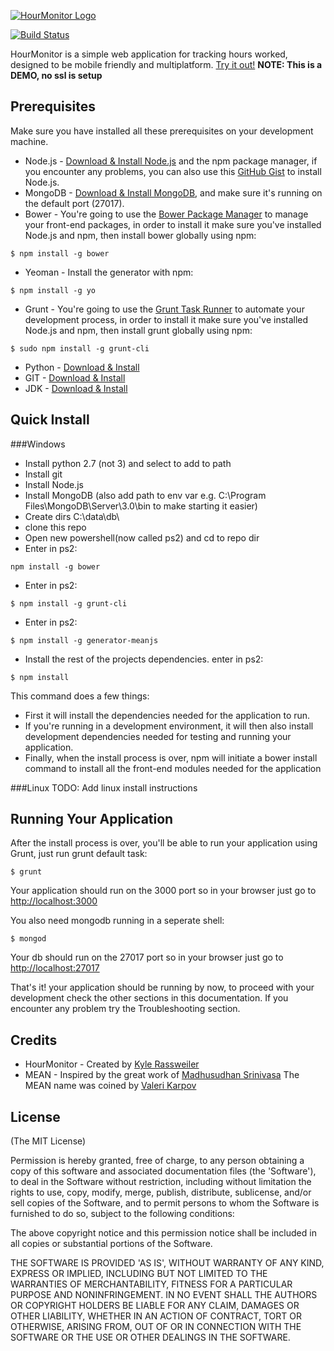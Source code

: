 [![HourMonitor Logo](http://kylerassweiler.com/media/img/HourMonitor/logo.png)](http://hourmonitor.kylerassweiler.ca)

[![Build Status](https://travis-ci.org/rassweiler/HourMonitor-MEAN.svg?branch=master)](https://travis-ci.org/rassweiler/HourMonitor-MEAN)

HourMonitor is a simple web application for tracking hours worked, designed to be mobile friendly and multiplatform. [Try it out!](http://hourmonitor.kylerassweiler.ca) **NOTE: This is a DEMO, no ssl is setup**

## Prerequisites
Make sure you have installed all these prerequisites on your development machine.
* Node.js - [Download & Install Node.js](https://nodejs.org/en/download/) and the npm package manager, if you encounter any problems, you can also use this [GitHub Gist](https://gist.github.com/isaacs/579814) to install Node.js.
* MongoDB - [Download & Install MongoDB](http://www.mongodb.org/downloads), and make sure it's running on the default port (27017).
* Bower - You're going to use the [Bower Package Manager](http://bower.io/) to manage your front-end packages, in order to install it make sure you've installed Node.js and npm, then install bower globally using npm:

```
$ npm install -g bower
```

* Yeoman - Install the generator with npm:

```
$ npm install -g yo
```

* Grunt - You're going to use the [Grunt Task Runner](http://gruntjs.com/) to automate your development process, in order to install it make sure you've installed Node.js and npm, then install grunt globally using npm:

```
$ sudo npm install -g grunt-cli
```

* Python - [Download & Install](https://www.python.org/downloads/)
* GIT - [Download & Install](https://git-scm.com/downloads)
* JDK - [Download & Install](http://www.oracle.com/technetwork/java/javase/downloads/jdk8-downloads-2133151.html)

## Quick Install

###Windows
- Install python 2.7 (not 3) and select to add to path
- Install git
- Install Node.js
- Install MongoDB (also add path to env var e.g. C:\Program Files\MongoDB\Server\3.0\bin to make starting it easier)
- Create dirs C:\data\db\
- clone this repo
- Open new powershell(now called ps2) and cd to repo dir
- Enter in ps2:
```
npm install -g bower
```
- Enter in ps2:
```
$ npm install -g grunt-cli
```
- Enter in ps2:
```
$ npm install -g generator-meanjs
```
- Install the rest of the projects dependencies. enter in ps2:
```
$ npm install
```
This command does a few things:
* First it will install the dependencies needed for the application to run.
* If you're running in a development environment, it will then also install development dependencies needed for testing and running your application.
* Finally, when the install process is over, npm will initiate a bower install command to install all the front-end modules needed for the application

###Linux
TODO: Add linux install instructions

## Running Your Application
After the install process is over, you'll be able to run your application using Grunt, just run grunt default task:

```
$ grunt
```

Your application should run on the 3000 port so in your browser just go to [http://localhost:3000](http://localhost:3000)

You also need mongodb running in a seperate shell:

```
$ mongod
```
Your db should run on the 27017 port so in your browser just go to [http://localhost:27017](http://localhost:27017)

                            
That's it! your application should be running by now, to proceed with your development check the other sections in this documentation. 
If you encounter any problem try the Troubleshooting section.

## Credits
- HourMonitor - Created by [Kyle Rassweiler](http://www.kylerassweiler.com)
- MEAN - Inspired by the great work of [Madhusudhan Srinivasa](https://github.com/madhums/)
The MEAN name was coined by [Valeri Karpov](http://blog.mongodb.org/post/49262866911/the-mean-stack-mongodb-expressjs-angularjs-and)

## License
(The MIT License)

Permission is hereby granted, free of charge, to any person obtaining
a copy of this software and associated documentation files (the
'Software'), to deal in the Software without restriction, including
without limitation the rights to use, copy, modify, merge, publish,
distribute, sublicense, and/or sell copies of the Software, and to
permit persons to whom the Software is furnished to do so, subject to
the following conditions:

The above copyright notice and this permission notice shall be
included in all copies or substantial portions of the Software.

THE SOFTWARE IS PROVIDED 'AS IS', WITHOUT WARRANTY OF ANY KIND,
EXPRESS OR IMPLIED, INCLUDING BUT NOT LIMITED TO THE WARRANTIES OF
MERCHANTABILITY, FITNESS FOR A PARTICULAR PURPOSE AND NONINFRINGEMENT.
IN NO EVENT SHALL THE AUTHORS OR COPYRIGHT HOLDERS BE LIABLE FOR ANY
CLAIM, DAMAGES OR OTHER LIABILITY, WHETHER IN AN ACTION OF CONTRACT,
TORT OR OTHERWISE, ARISING FROM, OUT OF OR IN CONNECTION WITH THE
SOFTWARE OR THE USE OR OTHER DEALINGS IN THE SOFTWARE.
